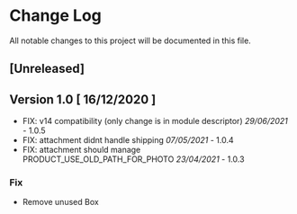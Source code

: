 # Change Log
All notable changes to this project will be documented in this file.

## [Unreleased]

## Version 1.0 [ 16/12/2020 ]

- FIX: v14 compatibility (only change is in module descriptor) *29/06/2021* - 1.0.5
- FIX: attachment didnt handle shipping *07/05/2021* - 1.0.4
- FIX: attachment should manage PRODUCT_USE_OLD_PATH_FOR_PHOTO *23/04/2021* - 1.0.3

### Fix 

- Remove unused Box
